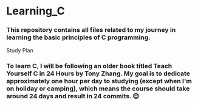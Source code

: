 # Learning_C

### This repository contains all files related to my journey in learning the basic principles of C programming.
Study Plan

### To learn C, I will be following an older book titled Teach Yourself C in 24 Hours by Tony Zhang. My goal is to dedicate approximately one hour per day to studying (except when I'm on holiday or camping), which means the course should take around 24 days and result in 24 commits. 😊
